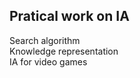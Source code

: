 ## Pratical work on IA

Search algorithm <br>
Knowledge representation <br>
IA for video games <br>
